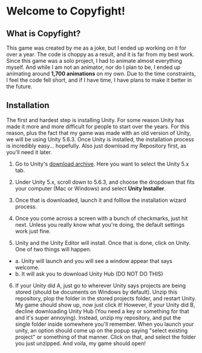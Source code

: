# Welcome to Copyfight! 

## What is Copyfight?
This game was created by me as a joke, but I ended up working on it for over a year. The code is choppy as a result, and it is far from my best work. Since this game was a solo project, I had to animate almost everything myself. And while I am not an animator, nor do I plan to be, I ended up animating around **1,700 animations** on my own. Due to the time constraints, I feel the code fell short, and if I have time, I have plans to make it better in the future. 


## Installation
The first and hardest step is installing Unity. For some reason Unity has made it more and more difficult for people to start over
the years. For this reason, plus the fact that my game was made with an old version of Unity, we will be using Unity 5.6.3. Once Unity is
installed, the installation process is incredibly easy... hopefully. 
Also just download my Repository first, as you'll need it later. 

1. Go to Unity's [download archive](https://unity3d.com/get-unity/download/archive). Here you want to select the Unity 5.x tab.

2. Under Unity 5.x, scroll down to 5.6.3, and choose the dropdown that fits your computer (Mac or Windows) and select **Unity Installer**.

3. Once that is downloaded, launch it and folllow the installation wizard process. 

4. Once you come across a screen with a bunch of checkmarks, just hit next. Unless you really know what you're doing, the default settings
work just fine. 

5. Unity and the Unity Editor will install. Once that is done, click on Unity. One of two things will happen.
  - a. Unity will launch and you will see a window appear that says welcome. 
  - b. It will ask you to download Unity Hub (DO NOT DO THIS)  

6. If your Unity did A, just go to wherever Unity says projects are being stored (should be documents on Windows by default). Unzip this 
repository, plop the folder in the stored projects folder, and restart Unity. My game should show up, now just click it!
However, if your Unity did B, decline downloading Unity Hub (You need a key or something for that and it's super annoying). Instead, 
unzip my repository, and put the single folder inside somewhere you'll remember. When you launch your unity, an option should come up on 
the popup saying "select existing project" or something of that manner. Click on that, and select the folder you just unzipped. And voila,
my game should open!


